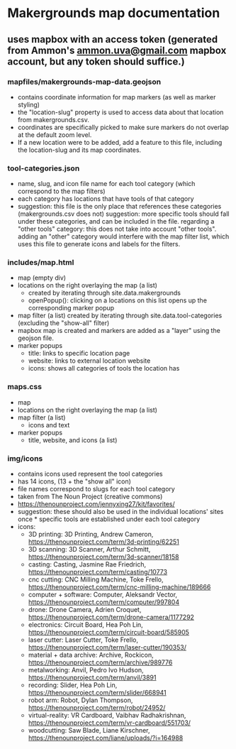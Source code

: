 # Makergrounds map documentation

## uses mapbox with an access token (generated from Ammon's ammon.uva@gmail.com mapbox account, but any token should suffice.)

### mapfiles/makergrounds-map-data.geojson

- contains coordinate information for map markers (as well as marker styling)
- the "location-slug" property is used to access data about that location from makergrounds.csv.
- coordinates are specifically picked to make sure markers do not overlap at the default zoom level.
- If a new location were to be added, add a feature to this file, including the location-slug and its map coordinates.

### tool-categories.json

- name, slug, and icon file name for each tool category (which correspond to the map filters)
- each category has locations that have tools of that category
- suggestion: this file is the only place that references these categories (makergrounds.csv does not)
  suggestion: more specific tools should fall under these categories, and can be included in the file.
  regarding a "other tools" category: this does not take into account "other tools". adding an "other" category would interfere with the map filter list, which uses this file to generate icons and labels for the filters.

### includes/map.html

- map (empty div)
- locations on the right overlaying the map (a list)
  - created by iterating through site.data.makergrounds
  - openPopup(): clicking on a locations on this list opens up the corresponding marker popup
- map filter (a list)
  created by iterating through site.data.tool-categories (excluding the "show-all" filter)
- mapbox map is created and markers are added as a "layer" using the geojson file.
- marker popups
  - title: links to specific location page
  - website: links to external location website
  - icons: shows all categories of tools the location has

### maps.css

- map
- locations on the right overlaying the map (a list)
- map filter (a list)
  - icons and text
- marker popups
  - title, website, and icons (a list)

### img/icons

- contains icons used represent the tool categories
- has 14 icons, (13 + the "show all" icon)
- file names correspond to slugs for each tool category
- taken from The Noun Project (creative commons)
- https://thenounproject.com/jennyxing27/kit/favorites/
- suggestion: these should also be used in the individual locations' sites once \* specific tools are established under each tool category
- icons:
  - 3D printing: 3D Printing, Andrew Cameron, https://thenounproject.com/term/3d-printing/62251
  - 3D scanning: 3D Scanner, Arthur Schmitt, https://thenounproject.com/term/3d-scanner/18158
  - casting: Casting, Jasmine Rae Friedrich, https://thenounproject.com/term/casting/10773
  - cnc cutting: CNC Milling Machine, Toke Frello, https://thenounproject.com/term/cnc-milling-machine/189666
  - computer + software: Computer, Aleksandr Vector, https://thenounproject.com/term/computer/997804
  - drone: Drone Camera, Adrien Croquet, https://thenounproject.com/term/drone-camera/1177292
  - electronics: Circuit Board, Hea Poh Lin, https://thenounproject.com/term/circuit-board/585905
  - laser cutter: Laser Cutter, Toke Frello, https://thenounproject.com/term/laser-cutter/190353/
  - material + data archive: Archive, Rockicon, https://thenounproject.com/term/archive/989776
  - metalworking: Anvil, Pedro Ivo Hudson, https://thenounproject.com/term/anvil/3891
  - recording: Slider, Hea Poh Lin, https://thenounproject.com/term/slider/668941
  - robot arm: Robot, Dylan Thompson, https://thenounproject.com/term/robot/24952/
  - virtual-reality: VR Cardboard, Vaibhav Radhakrishnan, https://thenounproject.com/term/vr-cardboard/551703/
  - woodcutting: Saw Blade, Liane Kirschner, https://thenounproject.com/liane/uploads/?i=164988
